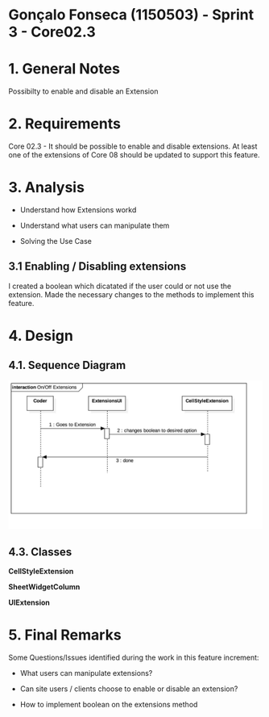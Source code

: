 **Gonçalo Fonseca** (1150503) - Sprint 3 - Core02.3
===============================

# 1. General Notes

Possibilty to enable and disable an Extension

# 2. Requirements

Core 02.3 - It should be possible to enable and disable extensions. At least one of the extensions of Core 08 should be updated to support this feature.

# 3. Analysis

- Understand how Extensions workd

- Understand what users can manipulate them

- Solving the Use Case

## 3.1 Enabling / Disabling extensions

I created a boolean which dicatated if the user could or not use the extension. Made the necessary changes to the methods to implement this feature.
	

# 4. Design

## 4.1. Sequence Diagram

![SD](Extensions.jpg)

## 4.3. Classes

**CellStyleExtension** 

**SheetWidgetColumn**

**UIExtension** 

# 5. Final Remarks 

Some Questions/Issues identified during the work in this feature increment:

- What users can manipulate extensions?

- Can site users / clients choose to enable or disable an extension?

- How to implement boolean on the extensions method

